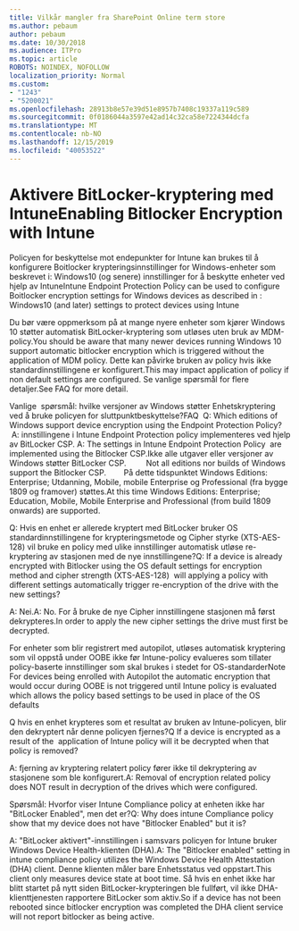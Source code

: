 ```yaml
---
title: Vilkår mangler fra SharePoint Online term store
ms.author: pebaum
author: pebaum
ms.date: 10/30/2018
ms.audience: ITPro
ms.topic: article
ROBOTS: NOINDEX, NOFOLLOW
localization_priority: Normal
ms.custom:
- "1243"
- "5200021"
ms.openlocfilehash: 28913b8e57e39d51e8957b7408c19337a119c589
ms.sourcegitcommit: 0f0186044a3597e42ad14c32ca58e7224344dcfa
ms.translationtype: MT
ms.contentlocale: nb-NO
ms.lasthandoff: 12/15/2019
ms.locfileid: "40053522"
---
```

# <a name="enabling-bitlocker-encryption-with-intune"></a><span data-ttu-id="d2d6e-102">Aktivere BitLocker-kryptering med Intune</span><span class="sxs-lookup"><span data-stu-id="d2d6e-102">Enabling Bitlocker Encryption with Intune</span></span>

<span data-ttu-id="d2d6e-103">Policyen for beskyttelse mot endepunkter for Intune kan brukes til å konfigurere Boitlocker krypteringsinnstillinger for Windows-enheter som beskrevet i: Windows10 (og senere) innstillinger for å beskytte enheter ved hjelp av Intune</span><span class="sxs-lookup"><span data-stu-id="d2d6e-103">Intune Endpoint Protection Policy can be used to configure Boitlocker encryption settings for Windows devices as described in : Windows10 (and later) settings to protect devices using Intune</span></span>

<span data-ttu-id="d2d6e-104">Du bør være oppmerksom på at mange nyere enheter som kjører Windows 10 støtter automatisk BitLocker-kryptering som utløses uten bruk av MDM-policy.</span><span class="sxs-lookup"><span data-stu-id="d2d6e-104">You should be aware that many newer devices running Windows 10 support automatic bitlocker encryption which is triggered without the application of MDM policy.</span></span> <span data-ttu-id="d2d6e-105">Dette kan påvirke bruken av policy hvis ikke standardinnstillingene er konfigurert.</span><span class="sxs-lookup"><span data-stu-id="d2d6e-105">This may impact application of policy if non default settings are configured.</span></span> <span data-ttu-id="d2d6e-106">Se vanlige spørsmål for flere detaljer.</span><span class="sxs-lookup"><span data-stu-id="d2d6e-106">See FAQ for more detail.</span></span>


<span data-ttu-id="d2d6e-107">Vanlige  spørsmål: hvilke versjoner av Windows støtter Enhetskryptering ved å bruke policyen for sluttpunktbeskyttelse?</span><span class="sxs-lookup"><span data-stu-id="d2d6e-107">FAQ  Q: Which editions of Windows support device encryption using the Endpoint Protection Policy?</span></span>
<span data-ttu-id="d2d6e-108"> A: innstillingene i Intune Endpoint Protection policy implementeres ved hjelp av BitLocker CSP.</span><span class="sxs-lookup"><span data-stu-id="d2d6e-108"> A: The settings in Intune Endpoint Protection Policy  are implemented using the Bitlocker CSP.</span></span><span data-ttu-id="d2d6e-109">Ikke alle utgaver eller versjoner av Windows støtter BitLocker CSP. 
     </span><span class="sxs-lookup"><span data-stu-id="d2d6e-109">  Not all editions nor builds of Windows support the Bitlocker CSP. 
     </span></span> <span data-ttu-id="d2d6e-110">På dette tidspunktet Windows Editions: Enterprise; Utdanning, Mobile, mobile Enterprise og Professional (fra bygge 1809 og framover) støttes.</span><span class="sxs-lookup"><span data-stu-id="d2d6e-110">At this time Windows Editions: Enterprise; Education, Mobile, Mobile Enterprise and Professional (from build 1809 onwards) are supported.</span></span>




<span data-ttu-id="d2d6e-111">Q: Hvis en enhet er allerede kryptert med BitLocker bruker OS standardinnstillingene for krypteringsmetode og Cipher styrke (XTS-AES-128) vil bruke en policy med ulike innstillinger automatisk utløse re-kryptering av stasjonen med de nye innstillingene?</span><span class="sxs-lookup"><span data-stu-id="d2d6e-111">Q: If a device is already encrypted with Bitlocker using the OS default settings for encryption method and cipher strength (XTS-AES-128)  will applying a policy with different settings automatically trigger re-encryption of the drive with the new settings?</span></span>

<span data-ttu-id="d2d6e-112">A: Nei.</span><span class="sxs-lookup"><span data-stu-id="d2d6e-112">A: No.</span></span> <span data-ttu-id="d2d6e-113">For å bruke de nye Cipher innstillingene stasjonen må først dekrypteres.</span><span class="sxs-lookup"><span data-stu-id="d2d6e-113">In order to apply the new cipher settings the drive must first be decrypted.</span></span>

<span data-ttu-id="d2d6e-114">For enheter som blir registrert med autopilot, utløses automatisk kryptering som vil oppstå under OOBE ikke før Intune-policy evalueres som tillater policy-baserte innstillinger som skal brukes i stedet for OS-standarder</span><span class="sxs-lookup"><span data-stu-id="d2d6e-114">Note For devices being enrolled with Autopilot the automatic encryption that would occur during OOBE is not triggered until Intune policy is evaluated which allows the policy based settings to be used in place of the OS defaults</span></span>




<span data-ttu-id="d2d6e-115">Q hvis en enhet krypteres som et resultat av bruken av Intune-policyen, blir den dekryptert når denne policyen fjernes?</span><span class="sxs-lookup"><span data-stu-id="d2d6e-115">Q If a device is encrypted as a result of the  application of Intune policy will it be decrypted when that policy is removed?</span></span>

<span data-ttu-id="d2d6e-116">A: fjerning av kryptering relatert policy fører ikke til dekryptering av stasjonene som ble konfigurert.</span><span class="sxs-lookup"><span data-stu-id="d2d6e-116">A: Removal of encryption related policy does NOT result in decryption of the drives which were configured.</span></span>




<span data-ttu-id="d2d6e-117">Spørsmål: Hvorfor viser Intune Compliance policy at enheten ikke har "BitLocker Enabled", men det er?</span><span class="sxs-lookup"><span data-stu-id="d2d6e-117">Q: Why does intune Compliance policy show that my device does not have "Bitlocker Enabled" but it is?</span></span>

<span data-ttu-id="d2d6e-118">A: "BitLocker aktivert"-innstillingen i samsvars policyen for Intune bruker Windows Device Health-klienten (DHA).</span><span class="sxs-lookup"><span data-stu-id="d2d6e-118">A: The "Bitlocker enabled" setting in intune compliance policy utilizes the Windows Device Health Attestation  (DHA) client.</span></span> <span data-ttu-id="d2d6e-119">Denne klienten måler bare Enhetsstatus ved oppstart.</span><span class="sxs-lookup"><span data-stu-id="d2d6e-119">This client only measures device state at boot time.</span></span> <span data-ttu-id="d2d6e-120">Så hvis en enhet ikke har blitt startet på nytt siden BitLocker-krypteringen ble fullført, vil ikke DHA-klienttjenesten rapportere BitLocker som aktiv.</span><span class="sxs-lookup"><span data-stu-id="d2d6e-120">So if a device has not been rebooted since bitlocker encryption was completed the DHA client service will not report bitlocker as being active.</span></span>